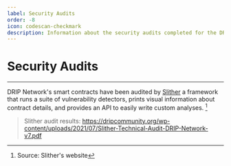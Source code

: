 ```yaml
---
label: Security Audits
order: -8
icon: codescan-checkmark
description: Information about the security audits completed for the DRIP Network. Understand what is the Slither tool.
---
```


# Security Audits
---
DRIP Network's smart contracts have been audited by [Slither](https://github.com/crytic/slither) a framework that runs a suite of vulnerability detectors, prints visual information about contract details, and provides an API to easily write custom analyses. [^1]

>Slither audit results:
>https://dripcommunity.org/wp-content/uploads/2021/07/Slither-Technical-Audit-DRIP-Network-v7.pdf

[^1]: Source: Slither's website
